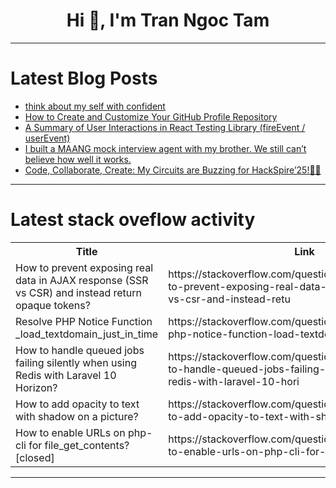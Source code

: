 <h1 align="center">Hi 👋, I'm Tran Ngoc Tam</h1>

---

# Latest Blog Posts 
<!-- BLOG-POST-LIST:START -->
- [think about my self with confident](https://dev.to/ttho7902/think-about-my-self-with-confident-14b0)
- [How to Create and Customize Your GitHub Profile Repository](https://dev.to/aopstudio/how-to-create-and-customize-your-github-profile-repository-144o)
- [A Summary of User Interactions in React Testing Library &lpar;fireEvent / userEvent&rpar;](https://dev.to/kazutora_hattori_66972c88/a-summary-of-user-interactions-in-react-testing-library-fireevent-userevent-8nl)
- [I built a MAANG mock interview agent with my brother. We still can’t believe how well it works.](https://dev.to/fahimulhaq/i-built-a-maang-mock-interview-agent-with-my-brother-we-still-cant-believe-how-well-it-works-51n1)
- [Code, Collaborate, Create: My Circuits are Buzzing for HackSpire’25!🎯🚀](https://dev.to/debaditya_saha_5b45172210/code-collaborate-create-my-circuits-are-buzzing-for-hackspire25-5oh)
<!-- BLOG-POST-LIST:END -->

---

# Latest stack oveflow activity
<table>
  <tr><th>Title</th><th>Link</th></tr>
  <!-- STACKOVERFLOW:START --><tr><td>How to prevent exposing real data in AJAX response &lpar;SSR vs CSR&rpar; and instead return opaque tokens?</td><td>https://stackoverflow.com/questions/79766981/how-to-prevent-exposing-real-data-in-ajax-response-ssr-vs-csr-and-instead-retu</td></tr><tr><td>Resolve PHP Notice Function _load_textdomain_just_in_time</td><td>https://stackoverflow.com/questions/79766951/resolve-php-notice-function-load-textdomain-just-in-time</td></tr><tr><td>How to handle queued jobs failing silently when using Redis with Laravel 10 Horizon?</td><td>https://stackoverflow.com/questions/79766883/how-to-handle-queued-jobs-failing-silently-when-using-redis-with-laravel-10-hori</td></tr><tr><td>How to add opacity to text with shadow on a picture?</td><td>https://stackoverflow.com/questions/79766760/how-to-add-opacity-to-text-with-shadow-on-a-picture</td></tr><tr><td>How to enable URLs on php-cli for file_get_contents? [closed]</td><td>https://stackoverflow.com/questions/79766704/how-to-enable-urls-on-php-cli-for-file-get-contents</td></tr><!-- STACKOVERFLOW:END -->
</table>

---


